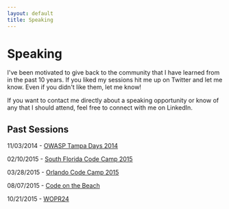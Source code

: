 ```yaml
---
layout: default
title: Speaking
---
```

# Speaking
I've been motivated to give back to the community that I have learned from in the past 10 years. If you liked my sessions hit me up on Twitter and let me know. Even if you didn't like them, let me know!

If you want to contact me directly about a speaking opportunity or know of any that I should attend, feel free to connect with me on LinkedIn.

## Past Sessions

11/03/2014 - [OWASP Tampa Days 2014][owasp]

02/10/2015 - [South Florida Code Camp 2015][sflcc]

03/28/2015 - [Orlando Code Camp 2015][orlcc]

08/07/2015 - [Code on the Beach][cotb]

10/21/2015 - [WOPR24][wopr24]


[owasp]: https://www.owasp.org/index.php/Tampa
[sflcc]: http://www.fladotnet.com/codecamp/
[orlcc]: http://www.orlandocodecamp.com/
[cotb]: http://www.codeonthebeach.com/
[wopr24]: http://www.performance-workshop.org/wopr24/
